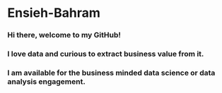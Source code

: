 # Ensieh-Bahram
### Hi there, welcome to my GitHub! 

### I love data and curious to extract business value from it. 

### I am available for the business minded data science or data analysis engagement.
